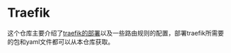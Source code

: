# Traefik

这个仓库主要介绍了[traefik的部署](https://github.com/ZhongyueKJ/Traefik/blob/main/Traefik-2.0.5.md)以及一些路由规则的配置，部署traefik所需要的包和yaml文件都可以从本仓库获取。
